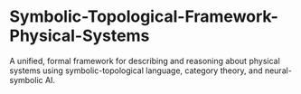 # Symbolic-Topological-Framework-Physical-Systems
A unified, formal framework for describing and reasoning about physical systems using symbolic-topological language, category theory, and neural-symbolic AI.
